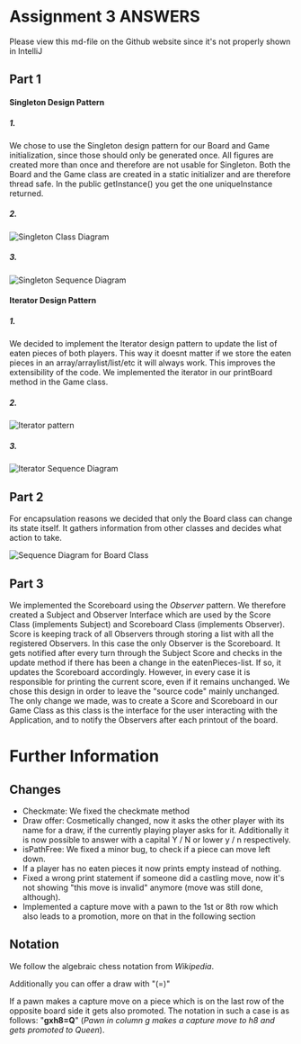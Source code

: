 # Assignment 3 ANSWERS

Please view this md-file on the Github website since it's not properly shown in IntelliJ
## Part 1

#### Singleton Design Pattern 

##### 1. 
We chose to use the Singleton design pattern for our Board and Game initialization, since those should only be generated once. 
All figures are created more than once and therefore are not usable for Singleton. Both the Board and the Game class are created in 
a static initializer and are therefore thread safe. In the public getInstance() you get the one uniqueInstance returned.

##### 2.
![Singleton Class Diagram](https://github.com/alainkueng/BINF4241-group08/blob/master/Assignment%203/Class%20Diagram%20Singleton.png)

##### 3.
![Singleton Sequence Diagram](https://github.com/alainkueng/BINF4241-group08/blob/master/Assignment%203/Sequence%20Diagram%20Singleton.png)
 
 
 
#### Iterator Design Pattern 
##### 1. 
We decided to implement the Iterator design pattern to update the list of eaten pieces of both players. This way it
doesnt matter if we store the eaten pieces in an array/arraylist/list/etc it will always work. This improves the 
extensibility of the code. We implemented the iterator in our printBoard method in the Game class.

##### 2.
![Iterator pattern](https://github.com/alainkueng/BINF4241-group08/blob/master/Assignment%203/Iterator%20diagram.png)

##### 3.
![Iterator Sequence Diagram](https://github.com/alainkueng/BINF4241-group08/blob/master/Assignment%203/Iterator%20Sequence%20Diagram.png)

## Part 2
For encapsulation reasons we decided that only the Board class can change its state itself. It gathers information from other classes and decides what action to take.

![Sequence Diagram for Board Class](https://github.com/alainkueng/BINF4241-group08/blob/master/Assignment%203/Board%20Sequence%20Diagram.png)

## Part 3
We implemented the Scoreboard using the _Observer_ pattern. We therefore created a Subject and Observer Interface
which are used by the Score Class (implements Subject) and Scoreboard Class (implements Observer). Score is keeping
track of all Observers through storing a list with all the registered Observers. In this case the only Observer is 
the Scoreboard. It gets notified after every turn through the Subject Score and checks in the update method if there
has been a change in the eatenPieces-list. If so, it updates the Scoreboard accordingly. However, in every case it
is responsible for printing the current score, even if it remains unchanged. We chose this design in order to
leave the "source code" mainly unchanged. The only change we made, was to create a Score and Scoreboard in our Game
Class as this class is the interface for the user interacting with the Application, and to notify the Observers
after each printout of the board. 

# Further Information
## Changes

* Checkmate: We fixed the checkmate method
* Draw offer: Cosmetically changed, now it asks the other player with its name for a draw, if the currently playing
player asks for it. Additionally it is now possible to answer with a capital Y / N or lower y / n respectively.
* isPathFree: We fixed a minor bug, to check if a piece can move left down.
* If a player has no eaten pieces it now prints empty instead of nothing.
* Fixed a wrong print statement if someone did a castling move, now it's not showing "this move is invalid" anymore
(move was still done, although).
* Implemented a capture move with a pawn to the 1st or 8th row which also leads to a promotion, more on that in the
following section

## Notation
We follow the algebraic chess notation from _Wikipedia_. 

Additionally you can offer a draw with "(=)"

If a pawn makes a capture move on a piece which is on the last row of the opposite board side it gets also promoted.
The notation in such a case is as follows: "**gxh8=Q**" (*Pawn in column g makes a capture move to h8 and gets promoted to Queen*).
